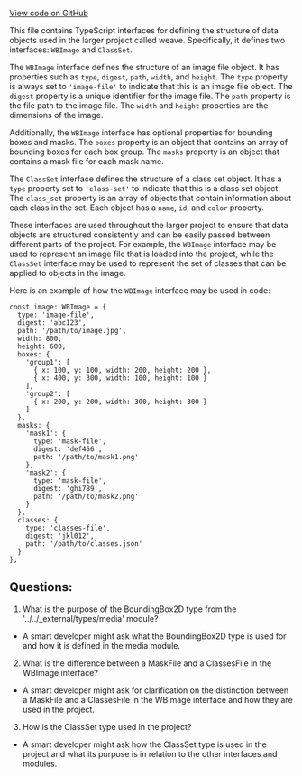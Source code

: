 [View code on GitHub](https://github.com/wandb/weave/weave-js/src/core/model/media/mediaImage.ts)

This file contains TypeScript interfaces for defining the structure of data objects used in the larger project called weave. Specifically, it defines two interfaces: `WBImage` and `ClassSet`. 

The `WBImage` interface defines the structure of an image file object. It has properties such as `type`, `digest`, `path`, `width`, and `height`. The `type` property is always set to `'image-file'` to indicate that this is an image file object. The `digest` property is a unique identifier for the image file. The `path` property is the file path to the image file. The `width` and `height` properties are the dimensions of the image. 

Additionally, the `WBImage` interface has optional properties for bounding boxes and masks. The `boxes` property is an object that contains an array of bounding boxes for each box group. The `masks` property is an object that contains a mask file for each mask name. 

The `ClassSet` interface defines the structure of a class set object. It has a `type` property set to `'class-set'` to indicate that this is a class set object. The `class_set` property is an array of objects that contain information about each class in the set. Each object has a `name`, `id`, and `color` property. 

These interfaces are used throughout the larger project to ensure that data objects are structured consistently and can be easily passed between different parts of the project. For example, the `WBImage` interface may be used to represent an image file that is loaded into the project, while the `ClassSet` interface may be used to represent the set of classes that can be applied to objects in the image. 

Here is an example of how the `WBImage` interface may be used in code:

```
const image: WBImage = {
  type: 'image-file',
  digest: 'abc123',
  path: '/path/to/image.jpg',
  width: 800,
  height: 600,
  boxes: {
    'group1': [
      { x: 100, y: 100, width: 200, height: 200 },
      { x: 400, y: 300, width: 100, height: 100 }
    ],
    'group2': [
      { x: 200, y: 200, width: 300, height: 300 }
    ]
  },
  masks: {
    'mask1': {
      type: 'mask-file',
      digest: 'def456',
      path: '/path/to/mask1.png'
    },
    'mask2': {
      type: 'mask-file',
      digest: 'ghi789',
      path: '/path/to/mask2.png'
    }
  },
  classes: {
    type: 'classes-file',
    digest: 'jkl012',
    path: '/path/to/classes.json'
  }
};
```
## Questions: 
 1. What is the purpose of the BoundingBox2D type from the '../../_external/types/media' module?
- A smart developer might ask what the BoundingBox2D type is used for and how it is defined in the media module. 

2. What is the difference between a MaskFile and a ClassesFile in the WBImage interface?
- A smart developer might ask for clarification on the distinction between a MaskFile and a ClassesFile in the WBImage interface and how they are used in the project.

3. How is the ClassSet type used in the project?
- A smart developer might ask how the ClassSet type is used in the project and what its purpose is in relation to the other interfaces and modules.